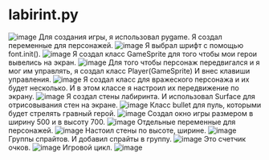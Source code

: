 # labirint.py

![image](https://user-images.githubusercontent.com/81209823/203325760-413efad2-ce7d-451f-9a07-b0f9d86eb352.png)
Для создания игры, я использовал pygame.
Я создал переменные для персонажей.
![image](https://user-images.githubusercontent.com/81209823/203325989-557489d5-3221-4056-bb7d-4980fb1bb459.png)
Я выбрал шрифт с помощью font.init().
![image](https://user-images.githubusercontent.com/81209823/203326201-c2e70493-c914-492e-b524-a28cfeb81bf2.png)
Я создал класс GameSprite для того чтобы мои герои вывелись на экран.
![image](https://user-images.githubusercontent.com/81209823/203326318-e2bf39ec-c39b-4881-974d-aa990e3d8276.png)
Для того чтобы персонаж передвигался и я мог им управлять, я создал класс Player(GameSprite)
И внес клавиши управления.
![image](https://user-images.githubusercontent.com/81209823/203326567-792c67ef-7ed5-4e78-b60e-990bf22263f8.png)
Я создал класс для вражеского персонажа и их будет несколько. И в этом классе я настроил их передвижение по экрану.
![image](https://user-images.githubusercontent.com/81209823/203326736-1fd18559-cfb2-4576-a409-2ec022b20550.png)
Я создал стены лабиринта. И использовал Surface для отрисовывания стен на экране.
![image](https://user-images.githubusercontent.com/81209823/203326983-638ffa49-b51c-4c5a-802a-a0906f08ef3d.png)
Класс bullet для пуль, которыми будет стрелять гравный герой.
![image](https://user-images.githubusercontent.com/81209823/203327085-2ea6d92c-f58a-4367-8b0a-42537905a21e.png)
Создал окно игры размером в ширину 500 и в высоту 700.
![image](https://user-images.githubusercontent.com/81209823/203327235-26236c1c-5b80-48e6-830f-5c55d396e971.png)
Отдельные переменные для персонажей.
![image](https://user-images.githubusercontent.com/81209823/203327313-505bfbf8-fa10-4e0b-8a67-1bd3f945a641.png)
Настоил стены по высоте, ширине.
![image](https://user-images.githubusercontent.com/81209823/203327369-b44aad6c-6056-4327-a885-01774ee6c808.png)
Группы спрайтов.
И добавил спрайты в группу.
![image](https://user-images.githubusercontent.com/81209823/203327406-a9157e13-fb9e-4e66-a8d8-8df61493bc66.png)
Это счетчик очков.
![image](https://user-images.githubusercontent.com/81209823/203327448-3764d229-68cc-4444-b349-b5f467080ef7.png)
Игровой цикл.
![image](https://user-images.githubusercontent.com/81209823/203327528-63084dfc-0a5e-497d-924e-e8bf133ca0a5.png)
